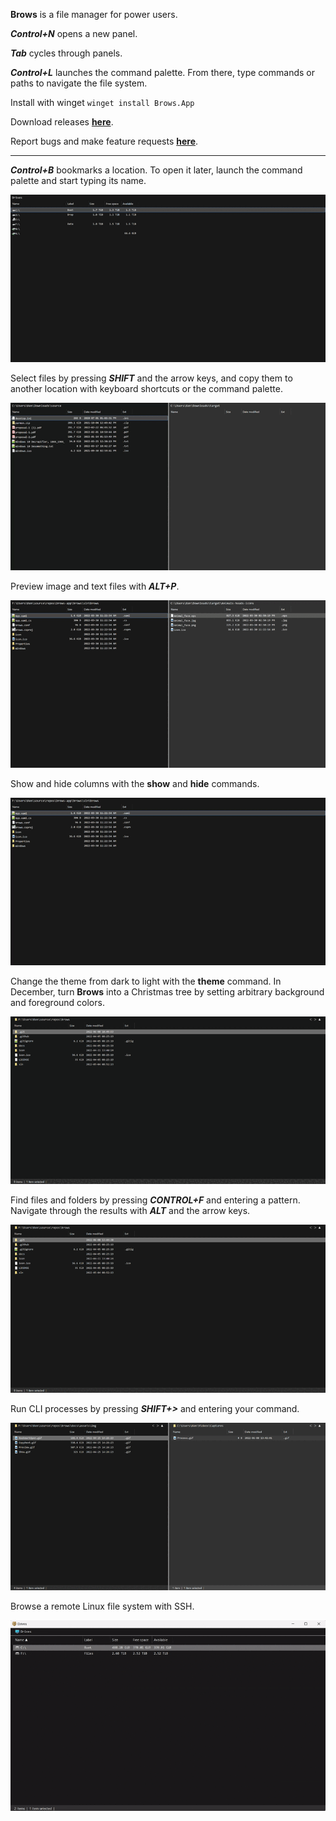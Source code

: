 **Brows** is a file manager for power users.

***Control+N*** opens a new panel.

***Tab*** cycles through panels.

***Control+L*** launches the command palette. From there, type commands or paths to navigate the file system.

Install with winget `winget install Brows.App`

Download releases **[here](https://github.com/brows-app/brows/releases)**.

Report bugs and make feature requests **[here](https://github.com/brows-app/brows/issues)**.

--------

***Control+B*** bookmarks a location. To open it later, launch the command palette and start typing its name.

![Open a bookmark](assets/img/BookmarkOpen.gif)

Select files by pressing ***SHIFT*** and the arrow keys, and copy them to another location with keyboard shortcuts or the command palette.

![Copy files](assets/img/CopyNext.gif)

Preview image and text files with ***ALT+P***.

![Preview files](assets/img/Preview.gif)

Show and hide columns with the **show** and **hide** commands.

![Show columns](assets/img/Show.gif)

Change the theme from dark to light with the **theme** command. In December, turn **Brows** into a Christmas tree by setting arbitrary background and foreground colors.

![Theme colors](assets/img/Theme.gif)

Find files and folders by pressing ***CONTROL+F*** and entering a pattern. Navigate through the results with ***ALT*** and the arrow keys.

![Find files and folders](assets/img/Find.gif)

Run CLI processes by pressing ***SHIFT+>*** and entering your command.

![Process commands](assets/img/Process.gif)

Browse a remote Linux file system with SSH.

![SSH connection](assets/img/SSH.gif)